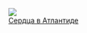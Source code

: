 ![](/books/prose_counter/Стивен%20Кинг/Сердца%20в%20Атлантиде.jpg)  
[Сердца в Атлантиде](/books/prose_counter/Стивен%20Кинг/Сердца%20в%20Атлантиде)